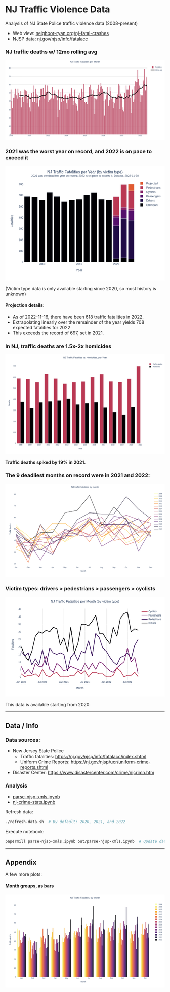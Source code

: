 # NJ Traffic Violence Data
Analysis of NJ State Police traffic violence data (2008-present)

- Web view: [neighbor-ryan.org/nj-fatal-crashes](https://neighbor-ryan.org/nj-fatal-crashes/)
- NJSP data: [nj.gov/njsp/info/fatalacc](https://nj.gov/njsp/info/fatalacc/index.shtml)

### NJ traffic deaths w/ 12mo rolling avg

![](./fatalities_per_month.png)

### 2021 was the worst year on record, and 2022 is on pace to exceed it

![](./fatalities_per_year_by_type.png)

(Victim type data is only available starting since 2020, so most history is unknown)

#### Projection details:
- As of 2022-11-16, there have been 618 traffic fatalities in 2022.
- Extrapolating linearly over the remainder of the year yields 708 expected fatalities for 2022
- This exceeds the record of 697, set in 2021. 

### In NJ, traffic deaths are 1.5x-2x homicides

![](./fatalities_vs_homicides_per_year.png)

**Traffic deaths spiked by 19% in 2021.**

### The 9 deadliest months on record were in 2021 and 2022:

![](./fatalities_by_month_lines.png)

### Victim types: drivers > pedestrians > passengers > cyclists

![](./fatalities_per_month_by_type.png)

This data is available starting from 2020.

---

## Data / Info

### Data sources:
- New Jersey State Police
  - Traffic fatalities: https://nj.gov/njsp/info/fatalacc/index.shtml
  - Uniform Crime Reports: https://nj.gov/njsp/ucr/uniform-crime-reports.shtml
- Disaster Center: https://www.disastercenter.com/crime/njcrimn.htm

### Analysis
- [parse-njsp-xmls.ipynb](./parse-njsp-xmls.ipynb)
- [nj-crime-stats.ipynb](./nj-crime-stats.ipynb)

Refresh data:
```bash
./refresh-data.sh  # By default: 2020, 2021, and 2022
```

Execute notebook:
```bash
papermill parse-njsp-xmls.ipynb out/parse-njsp-xmls.ipynb  # Update data, plots
```

---

## Appendix

A few more plots:

#### Month groups, as bars

![](./fatalities_by_month_bars.png)
